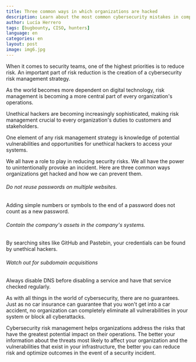 ```yaml
---
title: Three common ways in which organizations are hacked 
description: Learn about the most common cybersecurity mistakes in companies.
author: Lucía Herrero
tags: [bugbounty, CISO, hunters]
language: en
categories: en
layout: post
image: img6.jpg
---
```


When it comes to security teams, one of the highest priorities is to reduce risk. An important part of risk reduction is the creation of a cybersecurity risk management strategy.

As the world becomes more dependent on digital technology, risk management is becoming a more central part of every organization's operations. 

Unethical hackers are becoming increasingly sophisticated, making risk management crucial to every organization's duties to customers and stakeholders. 

One element of any risk management strategy is knowledge of potential vulnerabilities and opportunities for unethical hackers to access your systems. 

We all have a role to play in reducing security risks. We all have the power to unintentionally provoke an incident. Here are three common ways organizations get hacked and how we can prevent them. 

###### Do not reuse passwords on multiple websites.  

Adding simple numbers or symbols to the end of a password does not count as a new password.

###### Contain the company's assets in the company's systems.  

By searching sites like GitHub and Pastebin, your credentials can be found by unethical hackers. 

###### Watch out for subdomain acquisitions 

Always disable DNS before disabling a service and have that service checked regularly. 

As with all things in the world of cybersecurity, there are no guarantees. Just as no car insurance can guarantee that you won't get into a car accident, no organization can completely eliminate all vulnerabilities in your system or block all cyberattacks.   

Cybersecurity risk management helps organizations address the risks that have the greatest potential impact on their operations. The better your information about the threats most likely to affect your organization and the vulnerabilities that exist in your infrastructure, the better you can reduce risk and optimize outcomes in the event of a security incident.  
